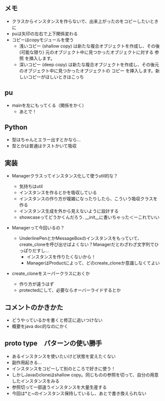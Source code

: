 ## メモ
- クラスからインスタンスを作らないで、出来上がったのをコピーしたいときに
- puは矢印の左右で上下関係変わる
- コピーはcopyモジュールを使う
  - 浅いコピー (shallow copy) は新たな複合オブジェクトを作成し、その後 (可能な限り) 元のオブジェクト中に見つかったオブジェクトに対する 参照 を挿入します。
  - 深いコピー (deep copy) は新たな複合オブジェクトを作成し、その後元のオブジェクト中に見つかったオブジェクトの コピー を挿入します。新しいコピーがほしいときはこっち

## pu
- mainを左にもってくる（関係をかく）
  - あとで！

## Python
- 型はちゃんとエラー出すとかなら…
- 型とかは普通はテストかいて吸収

## 実装
- Managerクラスってインスタンス化して使うutil的な？
  - 気持ちはutil
  - インスタンスを作るとかを吸収している
  - インスタンスの作り方が複雑になったりしたら、こういう吸収クラスを作る
  - インスタンス生成を外から見えないように設計する
  - showcaseってどうかくんだろう. __init__に書いちゃった＜ーこれでいい

- Managerって今回いるの？
  - UnderlinePenとかMessageBoxのインスタンスをもっていて、create_cloneを呼び出せばよくない？Managerだとわざわざ文字列でひっぱりだすし…
    - インスタンスを作りたくないから！
    - ManagerはProductによって、どのcreate_cloneか意識しなくてよい

- create_cloneをスーパークラスにおくか
  - 作り方が違うはず
  - protectedにして、必要ならオーバーライドするとか

## コメントのかきかた
- どうやっているかを書くと修正に追いつけない
- 概要をjava doc的なのにかく

## proto type　パターンの使い勝手
- あるインスタンスを使いたいけど状態を変えたくない
- 副作用起きる…
- インスタンスをコピーして別のところで好きに使う！
- しかしJavaのcloneはshallow copy。同じものの参照を切って、自分の用意したインスタンスをみる
- 参照切って一部違うインスタンスを大量生産する
- 今回は*と~のインスタンス保持しているし、あとで書き換えられない


